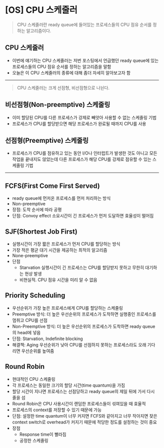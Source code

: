 # [OS] CPU 스케줄러

> CPU 스케줄러란 ready queue에 들어있는 프로세스들의 CPU 점유 순서를 정하는 알고리즘이다.

## CPU 스케줄러

-   이번에 얘기하는 CPU 스케줄러는 저번 포스팅에서 언급했던 ready queue에 있는 프로세스들의 CPU 점유 순서를 정하는 알고리즘을 말함
-   오늘은 이 CPU 스케줄러의 종류에 대해 좀더 자세히 알아보고자 함

---

> CPU 스케줄러는 크게 선점형, 비선점형으로 나뉜다.

## 비선점형(Non-preemptive) 스케줄링

-   이미 할당된 CPU를 다른 프로세스가 강제로 빼앗아 사용할 수 없는 스케줄링 기법
-   프로세스가 CPU를 할당받으면 해당 프로세스가 완료될 때까지 CPU를 사용

## 선점형(Preemptive) 스케줄링

-   프로세스가 CPU를 점유하고 있는 동안 I/O나 인터럽트가 발생한 것도 아니고 모든 작업을 끝내지도 않았는데 다른 프로세스가 해당 CPU를 강제로 점유할 수 있는 스케줄링 기법

---

## FCFS(First Come First Served)

-   ready queue에 먼저온 프로세스를 먼저 처리하는 방식
-   Non-preemptive
-   장점: 도착 순서에 따라 공평
-   단점: Convoy effect 소요시간이 긴 프로세스가 먼저 도달하면 효율성이 떨어짐

## SJF(Shortest Job First)

-   실행시간이 가장 짧은 프로세스가 먼저 CPU를 할당하는 방식
-   가장 적은 평균 대기 시간을 제공하는 최적의 알고리즘
-   None-preemptive
-   단점
    -   Starvation 실행시간이 긴 프로세스는 CPU를 할당받지 못하고 무한히 대기하는 현상 발생
    -   비현실적. CPU 점유 시간을 미리 알 수 없음

## Priority Scheduling

-   우선순위가 가장 높은 프로세스에게 CPU를 할당하는 스케줄링
-   Preemptive 방식: 더 높은 우선순위의 프로세스가 도착하면 실행중인 프로세스를 멈취고 CPU를 선점
-   Non-Preemptive 방식: 더 높은 우선순위의 프로세스가 도착하면 ready queue의 head에 넣음
-   단점: Starvation, Indefinite blocking
-   해결책: Aging 우선순위가 낮아 CPU를 선점하지 못하는 프로세스라도 오래 기다리면 우선순위를 높여줌

## Round Robin

-   현대적인 CPU 스케줄링
-   각 프로세스는 동일한 크기의 할당 시간(time quantum)을 가짐
-   할당 시간이 지나면 프로세스는 선점당하고 ready queue의 제일 뒤에 가서 다시 줄을 섬
-   Round Robin은 CPU 사용시간이 랜덤한 프로세스들이 섞여있을 때 효율적
-   프로세스의 context를 저장할 수 있기 때문에 가능
-   단점: 설정한 time quantum이 너무 커지면 FCFS와 같아지고 너무 작아지면 잦은 context switch로 overhead가 커지기 때문에 적당한 정도를 설정하는 것이 중요
-   장점
    -   Response time이 빨라짐
    -   공정한 스케줄링
